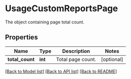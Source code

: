 # UsageCustomReportsPage

The object containing page total count.
## Properties
Name | Type | Description | Notes
------------ | ------------- | ------------- | -------------
**total_count** | **int** | Total page count. | [optional] 

[[Back to Model list]](README.md#documentation-for-models) [[Back to API list]](README.md#documentation-for-api-endpoints) [[Back to README]](README.md)


